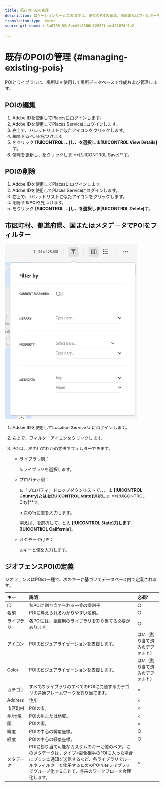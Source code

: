 ```yaml
---
title: 既存のPOIの管理
description: ロケーションサービスのUIでは、既存のPOIの編集、削除またはフィルターを実行できます。
translation-type: tm+mt
source-git-commit: 5a0705f02c8ecd540506b628371aec45107df7b2

---
```



# 既存のPOIの管理 {#managing-existing-pois}

POIとライブラリは、場所UIを使用して場所データベースで作成および管理します。

## POIの編集

1. Adobe IDを使用してPlacesにログインします。
1. Adobe IDを使用してPlaces Serviceにログインします。
1. 右上で、バレットリストに似たアイコンをクリックします。
1. 編集するPOIを見つけます。
1. をクリック **[!UICONTROL ...]**し、を選択しま**[!UICONTROL View Details]**&#x200B;す。
1. 情報を更新し、をクリックしま **[!UICONTROL Save]**す。

## POIの削除

1. Adobe IDを使用してPlacesにログインします。
1. Adobe IDを使用してPlaces Serviceにログインします。
1. 右上で、バレットリストに似たアイコンをクリックします。
1. 削除するPOIを見つけます。
1. をクリック **[!UICONTROL ...]**し、を選択しま**[!UICONTROL Delete]**&#x200B;す。

## 市区町村、都道府県、国またはメタデータでPOIをフィルター

![POIをフィルターする](/help/assets/filter_poi.png)

1. Adobe IDを使用してLocation Service UIにログインします。
1. 右上で、フィルターアイコンをクリックします。
1. POIは、次のいずれかの方法でフィルターできます。

   * ライブラリ別：

      a.ライブラリを選択します。

   * プロパティ別：

      a.「プロパティ」ドロップダウンリストで、、、ま **[!UICONTROL Country]**たはを**[!UICONTROL State]**&#x200B;選択しま **[!UICONTROL City]**す。

      b.次の行に値を入力します。

      例えば、を選択して、と入 **[!UICONTROL State]**力します**[!UICONTROL California]**。

   * メタデータ付き：

      a.キーと値を入力します。

## ジオフェンスPOIの定義

ジオフェンスはPOIの一種で、次のキーに基づいてデータベース内で定義されます。

| キー | 説明 | 必須? |
| :--- | :--- | :--- |
| ID | 各POIに割り当てられる一意の識別子 | ○ |
| 名前 | POIに与えられるわかりやすい名前。 | ○ |
| ライブラリ | 各POIには、組織用のライブラリを割り当てる必要があります。 | ○ |
| アイコン | POIのビジュアライゼーションを支援します。 | はい（割り当て済みのデフォルト） |
| Color | POIのビジュアライゼーションを支援します。 | はい（割り当て済みのデフォルト） |
| カテゴリ | すべてのライブラリのすべてのPOIに共通するカテゴリの共通フレームワークを割り当てます。 | × |
| Address | 住所 | × |
| 市区町村 | POIの市。 | × |
| 州/地域 | POIの州または地域。 | × |
| 国 | POIの国。 | × |
| 緯度 | POIの中心の緯度座標。 | ○ |
| 経度 | POIの中心の経度座標。 | ○ |
| メタデータ | POIに割り当て可能なカスタムのキーと値のペア。 このメタデータは、タイプ=競合相手のPOIに入った場合にプッシュ通知を送信するなど、各ライブラリでルールやフィルターを使用するためのPOIを各ライブラリでグループ化することで、将来のワークフローを合理化します。 | × |
